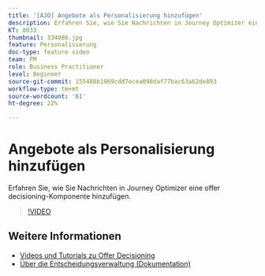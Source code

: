 ```yaml
---
title: '[AJO] Angebote als Personalisierung hinzufügen'
description: Erfahren Sie, wie Sie Nachrichten in Journey Optimizer eine offer decisioning-Komponente hinzufügen.
KT: 8033
thumbnail: 334086.jpg
feature: Personalisierung
doc-type: feature video
team: PM
role: Business Practitioner
level: Beginner
source-git-commit: 155488b1969cdd7ecea090daf77bac63a62de893
workflow-type: tm+mt
source-wordcount: '61'
ht-degree: 22%

---
```



# Angebote als Personalisierung hinzufügen

Erfahren Sie, wie Sie Nachrichten in Journey Optimizer eine offer decisioning-Komponente hinzufügen.

>[!VIDEO](https://video.tv.adobe.com/v/334086?quality=12)

## Weitere Informationen

* [Videos und Tutorials zu Offer Decisioning](https://experienceleague.adobe.com/docs/offer-decisioning-learn/tutorials/overview.html?lang=de)
* [Über die Entscheidungsverwaltung (Dokumentation)](https://experienceleague.adobe.com/docs/journey-optimizer/using/offer-decisioniong/get-started/starting-offer-decisioning.html)
